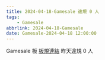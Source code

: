 ```yaml
---
title: 2024-04-18-Gamesale 違規 0 人
tags:
    - Gamesale
abbrlink: 2024-04-18-Gamesale
date: Gamesale-2024-04-18 12:00:00
---
```

Gamesale 板 [板規連結](https://www.ptt.cc/bbs/Gossiping/M.1637425085.A.07D.html)
昨天違規 0 人
